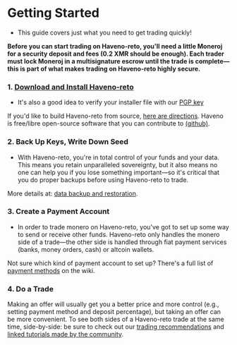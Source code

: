 # Getting Started

- This guide covers just what you need to get trading quickly!

**Before you can start trading on Haveno-reto, you'll need a little Moneroj for a security deposit and fees (0.2 XMR should be enough). Each trader must lock Moneroj in a multisignature escrow until the trade is complete—this is part of what makes trading on Haveno-reto highly secure.**

### 1. [Download and Install Haveno-reto](https://haveno-reto.com/#downloads)

- It's also a good idea to verify your installer file with our [PGP key](https://haveno-reto.com/reto_public.asc)

If you'd like to build Haveno-reto from source, [here are directions](/docs/installing.md). Haveno is free/libre open-source software that you can contribute to [(github)](https://github.com/retoaccess1/haveno-reto).

### 2. Back Up Keys, Write Down Seed

- With Haveno-reto, you're in total control of your funds and your data. This means you retain unparalleled sovereignty, but it also means no one can help you if you lose something important—so it's critical that you do proper backups before using Haveno-reto to trade.

More details at: [data backup and restoration](/docs/backup_and_restoration.md).

### 3. Create a Payment Account

- In order to trade monero on Haveno-reto, you've got to set up some way to send or receive other funds. Haveno-reto only handles the monero side of a trade—the other side is handled through fiat payment services (banks, money orders, cash) or altcoin wallets.

Not sure which kind of payment account to set up? There's a full list of [payment methods](/docs/trade-recommendations/payment_methods/README.md) on the wiki.


### 4. Do a Trade

Making an offer will usually get you a better price and more control (e.g., setting payment method and deposit percentage), but taking an offer can be more convenient.
To see both sides of a Haveno-reto trade at the same time, side-by-side: be sure to check out our [trading recommendations](/docs/trade-recommendations/payment_methods/README.md) and [linked tutorials made by the community](https://haveno-reto.com/#posts).
